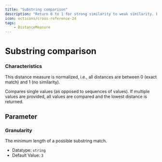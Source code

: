 ```yaml
---
title: "Substring comparison"
description: "Return 0 to 1 for strong similarity to weak similarity. Based on the paper: Stoilos, Giorgos, Giorgos Stamou, and Stefanos Kollias. "A string metric for ontology alignment." The Semantic Web-ISWC 2005. Springer Berlin Heidelberg, 2005. 624-637."
icon: octicons/cross-reference-24
tags: 
    - DistanceMeasure
---
```

# Substring comparison
<!-- This file was generated - DO NOT CHANGE IT MANUALLY -->




### Characteristics
This distance measure is normalized, i.e., all distances are between 0 (exact match) and 1 (no similarity).

Compares single values (as opposed to sequences of values). If multiple values are provided, all values are compared and the lowest distance is returned.

## Parameter

### Granularity

The minimum length of a possible substring match.

- Datatype: `string`
- Default Value: `3`



